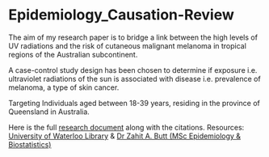 # Epidemiology_Causation-Review


The aim of my research paper is to bridge a link between the high levels of UV radiations and the risk of cutaneous malignant melanoma in tropical regions of the Australian subcontinent.

A case-control study design has been chosen to determine if exposure i.e. ultraviolet radiations of the sun is associated with disease i.e. prevalence of melanoma, a type of skin cancer.

Targeting Individuals aged between 18-39 years, residing in the province of Queensland in Australia.


Here is the full <a href="https://github.com/smridh99/Epidemiology_Causation-Review/blob/main/Study_Review.pdf">research document<a> along with the citations. 
Resources: <a href="https://lib.uwaterloo.ca/web/">University of Waterloo Library</a> & <a href="https://uwaterloo.ca/public-health-sciences/profiles/zahid-butt">Dr Zahit A. Butt (MSc Epidemiology & Biostatistics) </a>
